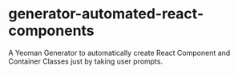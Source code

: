 # generator-automated-react-components
A Yeoman Generator to automatically create React Component and Container Classes just by taking user prompts.
